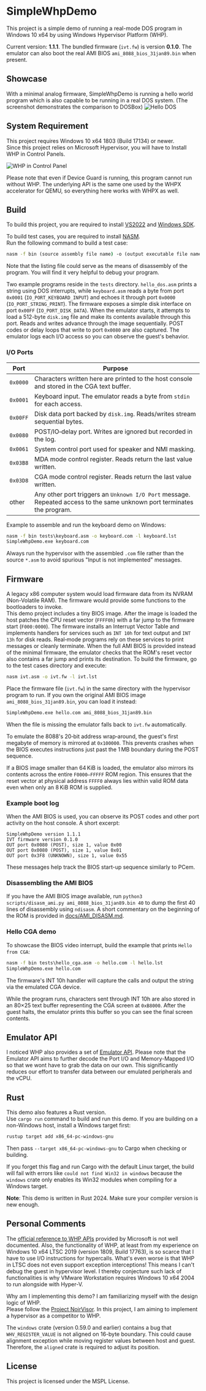 # SimpleWhpDemo
This project is a simple demo of running a real-mode DOS program in Windows 10 x64 by using Windows Hypervisor Platform (WHP).

Current version: **1.1.1**. The bundled firmware (`ivt.fw`) is version **0.1.0**.
The emulator can also boot the real AMI BIOS `ami_8088_bios_31jan89.bin` when present.

## Showcase
With a minimal analog firmware, SimpleWhpDemo is running a hello world program which is also capable to be running in a real DOS system. (The screenshot demonstrates the comparison to DOSBox)
![Hello DOS](HelloDOS.png)

## System Requirement
This project requires Windows 10 x64 1803 (Build 17134) or newer. \
Since this project relies on Microsoft Hypervisor, you will have to Install WHP in Control Panels.

![WHP in Control Panel](Capture.PNG)

Please note that even if Device Guard is running, this program cannot run without WHP.
The underlying API is the same one used by the WHPX accelerator for QEMU, so everything here works with WHPX as well.

## Build
To build this project, you are required to install [VS2022](https://visualstudio.microsoft.com/) and [Windows SDK](https://developer.microsoft.com/en-us/windows/downloads/windows-10-sdk/).

To build test cases, you are required to install [NASM](https://nasm.us/). \
Run the following command to build a test case:
```bat
nasm -f bin (source assembly file name) -o (output executable file name) -l (output listing file)
```

Note that the listing file could serve as the means of disassembly of the program. You will find it very helpful to debug your program.

Two example programs reside in the `tests` directory. `hello_dos.asm` prints a
string using DOS interrupts, while `keyboard.asm` reads a byte from port
`0x0001` (`IO_PORT_KEYBOARD_INPUT`) and echoes it through port `0x0000`
(`IO_PORT_STRING_PRINT`).
The firmware exposes a simple disk interface on port `0x00FF`
(`IO_PORT_DISK_DATA`). When the emulator starts, it attempts to load a 512-byte
`disk.img` file and make its contents available through this port. Reads and
writes advance through the image sequentially.
POST codes or delay loops that write to port `0x0080` are also captured. The
emulator logs each I/O access so you can observe the guest's behavior.

### I/O Ports

| Port | Purpose |
|------|---------|
| `0x0000` | Characters written here are printed to the host console and stored in the CGA text buffer. |
| `0x0001` | Keyboard input. The emulator reads a byte from `stdin` for each access. |
| `0x00FF` | Disk data port backed by `disk.img`. Reads/writes stream sequential bytes. |
| `0x0080` | POST/IO‑delay port. Writes are ignored but recorded in the log. |
| `0x0061` | System control port used for speaker and NMI masking. |
| `0x03B8` | MDA mode control register. Reads return the last value written. |
| `0x03D8` | CGA mode control register. Reads return the last value written. |
| other | Any other port triggers an `Unknown I/O Port` message. Repeated access to the same unknown port terminates the program. |

Example to assemble and run the keyboard demo on Windows:
```bat
nasm -f bin tests\keyboard.asm -o keyboard.com -l keyboard.lst
SimpleWhpDemo.exe keyboard.com
```

Always run the hypervisor with the assembled `.com` file rather than the source
`*.asm` to avoid spurious "Input is not implemented" messages.

## Firmware
A legacy x86 computer system would load firmware data from its NVRAM (Non-Volatile RAM). The firmware would provide some functions to the bootloaders to invoke. \
This demo project includes a tiny BIOS image. After the image is loaded the host
patches the CPU reset vector (`FFFF0h`) with a far jump to the firmware start
(`F000:0000`). The firmware installs an Interrupt Vector Table and implements
handlers for services such as `INT 10h` for text output and `INT 13h` for disk
reads. Real‑mode programs rely on these services to print messages or cleanly
terminate.
When the full AMI BIOS is provided instead of the minimal firmware, the
emulator checks that the ROM's reset vector also contains a far jump and prints
its destination.
To build the firmware, go to the test cases directory and execute:
```bat
nasm ivt.asm -o ivt.fw -l ivt.lst
```
Place the firmware file (`ivt.fw`) in the same directory with the hypervisor program to run.
If you own the original AMI BIOS image `ami_8088_bios_31jan89.bin`, you can load it instead:

```bat
SimpleWhpDemo.exe hello.com ami_8088_bios_31jan89.bin
```
When the file is missing the emulator falls back to `ivt.fw` automatically.

To emulate the 8088's 20‑bit address wrap‑around, the guest's first megabyte of
memory is mirrored at `0x100000`. This prevents crashes when the BIOS executes
instructions just past the 1 MB boundary during the POST sequence.

If a BIOS image smaller than 64 KiB is loaded, the emulator also mirrors its
contents across the entire `F0000–FFFFF` ROM region. This ensures that the
reset vector at physical address `FFFF0` always lies within valid ROM data even
when only an 8 KiB ROM is supplied.

### Example boot log
When the AMI BIOS is used, you can observe its POST codes and other port
activity on the host console. A short excerpt:

```
SimpleWhpDemo version 1.1.1
IVT firmware version 0.1.0
OUT port 0x0080 (POST), size 1, value 0x00
OUT port 0x0080 (POST), size 1, value 0x01
OUT port 0x3F8 (UNKNOWN), size 1, value 0x55
```

These messages help track the BIOS start-up sequence similarly to PCem.

### Disassembling the AMI BIOS
If you have the AMI BIOS image available, run `python3 scripts/disasm_ami.py ami_8088_bios_31jan89.bin 40` to dump the first 40 lines of disassembly using `ndisasm`. A short commentary on the beginning of the ROM is provided in [docs/AMI_DISASM.md](docs/AMI_DISASM.md).


### Hello CGA demo
To showcase the BIOS video interrupt, build the example that prints `Hello from CGA`:
```bat
nasm -f bin tests\hello_cga.asm -o hello.com -l hello.lst
SimpleWhpDemo.exe hello.com
```
The firmware's INT 10h handler will capture the calls and output the string via
the emulated CGA device.

While the program runs, characters sent through INT 10h are also stored in an
80×25 text buffer representing the CGA screen at `0xB8000`. After the guest
halts, the emulator prints this buffer so you can see the final screen
contents.

## Emulator API
I noticed WHP also provides a set of [Emulator API](https://learn.microsoft.com/en-us/virtualization/api/hypervisor-instruction-emulator/hypervisor-instruction-emulator). Please note that the Emulator API aims to further decode the Port I/O and Memory-Mapped I/O so that we wont have to grab the data on our own. This significantly reduces our effort to transfer data between our emulated peripherals and the vCPU.

## Rust
This demo also features a Rust version. \
Use `cargo run` command to build and run this demo. If you are building on a
non-Windows host, install a Windows target first:

```sh
rustup target add x86_64-pc-windows-gnu
```

Then pass `--target x86_64-pc-windows-gnu` to Cargo when checking or building.

If you forget this flag and run Cargo with the default Linux target, the build
will fail with errors like `could not find Win32 in windows` because the
`windows` crate only enables its Win32 modules when compiling for a Windows
target.

**Note**: This demo is written in Rust 2024. Make sure your compiler version is new enough.

## Personal Comments
The [official reference to WHP APIs](https://docs.microsoft.com/en-us/virtualization/api/hypervisor-platform/hypervisor-platform) provided by Microsoft is not well documented. Also, the functionality of WHP, at least from my experience on Windows 10 x64 LTSC 2019 (version 1809, Build 17763), is so scarce that I have to use I/O instructions for hypercalls. What's even worse is that WHP in LTSC does not even support exception interceptions! This means I can't debug the guest in hypervisor level. I thereby conjecture such lack of functionalities is why VMware Workstation requires Windows 10 x64 2004 to run alongside with Hyper-V.

Why am I implementing this demo? I am familiarizing myself with the design logic of WHP. \
Please follow the [Project NoirVisor](https://github.com/Zero-Tang/NoirVisor). In this project, I am aiming to implement a hypervisor as a competitor to WHP.

The `windows` crate (version 0.59.0 and earlier) contains a bug that `WHV_REGISTER_VALUE` is not aligned on 16-byte boundary. This could cause alignment exception while moving register values between host and guest. Therefore, the `aligned` crate is required to adjust its position.

## License
This project is licensed under the MSPL License.
